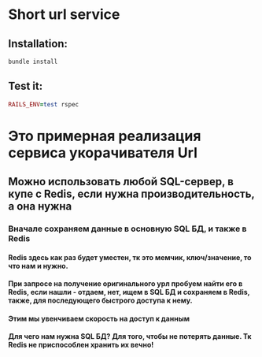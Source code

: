 # Short url service

## Installation:
``` ruby
bundle install
```
## Test it:
``` ruby
RAILS_ENV=test rspec
```

# Это примерная реализация сервиса укорачивателя Url
## Можно использовать любой SQL-сервер, в купе с Redis, если нужна производительность, а она нужна
### Вначале сохраняем данные в основную SQL БД, и также в Redis
#### Redis здесь как раз будет уместен, тк это мемчик, ключ/значение, то что нам и нужно.
#### При запросе на получение оригинального урл пробуем найти его в Redis, если нашли - отдаем, нет, ищем в SQL БД и сохраняем в Redis, также, для последующего быстрого доступа к нему.
#### Этим мы увенчиваем скорость на доступ к данным

#### Для чего нам нужна SQL БД? Для того, чтобы не потерять данные. Тк Redis не приспособлен хранить их вечно!
